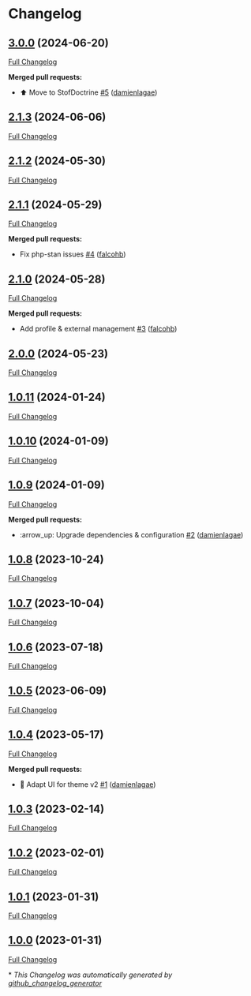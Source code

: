 # Changelog

## [3.0.0](https://github.com/enabel/user-bundle/tree/3.0.0) (2024-06-20)

[Full Changelog](https://github.com/enabel/user-bundle/compare/2.1.3...3.0.0)

**Merged pull requests:**

- ⬆️ Move to StofDoctrine [\#5](https://github.com/Enabel/user-bundle/pull/5) ([damienlagae](https://github.com/damienlagae))

## [2.1.3](https://github.com/enabel/user-bundle/tree/2.1.3) (2024-06-06)

[Full Changelog](https://github.com/enabel/user-bundle/compare/2.1.2...2.1.3)

## [2.1.2](https://github.com/enabel/user-bundle/tree/2.1.2) (2024-05-30)

[Full Changelog](https://github.com/enabel/user-bundle/compare/2.1.1...2.1.2)

## [2.1.1](https://github.com/enabel/user-bundle/tree/2.1.1) (2024-05-29)

[Full Changelog](https://github.com/enabel/user-bundle/compare/2.1.0...2.1.1)

**Merged pull requests:**

- Fix php-stan issues [\#4](https://github.com/Enabel/user-bundle/pull/4) ([falcohb](https://github.com/falcohb))

## [2.1.0](https://github.com/enabel/user-bundle/tree/2.1.0) (2024-05-28)

[Full Changelog](https://github.com/enabel/user-bundle/compare/2.0.0...2.1.0)

**Merged pull requests:**

- Add profile & external management  [\#3](https://github.com/Enabel/user-bundle/pull/3) ([falcohb](https://github.com/falcohb))

## [2.0.0](https://github.com/enabel/user-bundle/tree/2.0.0) (2024-05-23)

[Full Changelog](https://github.com/enabel/user-bundle/compare/1.0.11...2.0.0)

## [1.0.11](https://github.com/enabel/user-bundle/tree/1.0.11) (2024-01-24)

[Full Changelog](https://github.com/enabel/user-bundle/compare/1.0.10...1.0.11)

## [1.0.10](https://github.com/enabel/user-bundle/tree/1.0.10) (2024-01-09)

[Full Changelog](https://github.com/enabel/user-bundle/compare/1.0.9...1.0.10)

## [1.0.9](https://github.com/enabel/user-bundle/tree/1.0.9) (2024-01-09)

[Full Changelog](https://github.com/enabel/user-bundle/compare/1.0.8...1.0.9)

**Merged pull requests:**

- :arrow\_up: Upgrade dependencies & configuration [\#2](https://github.com/Enabel/user-bundle/pull/2) ([damienlagae](https://github.com/damienlagae))

## [1.0.8](https://github.com/enabel/user-bundle/tree/1.0.8) (2023-10-24)

[Full Changelog](https://github.com/enabel/user-bundle/compare/1.0.7...1.0.8)

## [1.0.7](https://github.com/enabel/user-bundle/tree/1.0.7) (2023-10-04)

[Full Changelog](https://github.com/enabel/user-bundle/compare/1.0.6...1.0.7)

## [1.0.6](https://github.com/enabel/user-bundle/tree/1.0.6) (2023-07-18)

[Full Changelog](https://github.com/enabel/user-bundle/compare/1.0.5...1.0.6)

## [1.0.5](https://github.com/enabel/user-bundle/tree/1.0.5) (2023-06-09)

[Full Changelog](https://github.com/enabel/user-bundle/compare/1.0.4...1.0.5)

## [1.0.4](https://github.com/enabel/user-bundle/tree/1.0.4) (2023-05-17)

[Full Changelog](https://github.com/enabel/user-bundle/compare/1.0.3...1.0.4)

**Merged pull requests:**

- :lipstick: Adapt UI for theme v2 [\#1](https://github.com/Enabel/user-bundle/pull/1) ([damienlagae](https://github.com/damienlagae))

## [1.0.3](https://github.com/enabel/user-bundle/tree/1.0.3) (2023-02-14)

[Full Changelog](https://github.com/enabel/user-bundle/compare/1.0.2...1.0.3)

## [1.0.2](https://github.com/enabel/user-bundle/tree/1.0.2) (2023-02-01)

[Full Changelog](https://github.com/enabel/user-bundle/compare/1.0.1...1.0.2)

## [1.0.1](https://github.com/enabel/user-bundle/tree/1.0.1) (2023-01-31)

[Full Changelog](https://github.com/enabel/user-bundle/compare/1.0.0...1.0.1)

## [1.0.0](https://github.com/enabel/user-bundle/tree/1.0.0) (2023-01-31)

[Full Changelog](https://github.com/enabel/user-bundle/compare/66ea80887a101c14054710df76afac8ca548d8de...1.0.0)



\* *This Changelog was automatically generated by [github_changelog_generator](https://github.com/github-changelog-generator/github-changelog-generator)*
